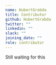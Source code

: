 ```yaml
---
name: HubertGrabda
title: Contributor
github: HubertGrabda
twitter: ""
linkedin: ""
slack: ""
joining_date: ""
role: contributor
---
```


Still waiting for this
